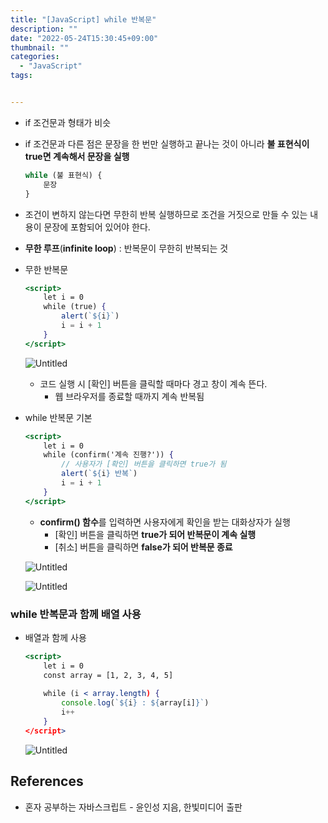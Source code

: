 ```yaml
---
title: "[JavaScript] while 반복문"
description: ""
date: "2022-05-24T15:30:45+09:00"
thumbnail: ""
categories:
  - "JavaScript"
tags:


---
```

<!--more-->

- if 조건문과 형태가 비슷
- if 조건문과 다른 점은 문장을 한 번만 실행하고 끝나는 것이 아니라 **불 표현식이 true면 계속해서 문장을 실행**
    
    ```jsx
    while (불 표현식) {
    	문장
    }
    ```
    
- 조건이 변하지 않는다면 무한히 반복 실행하므로 조건을 거짓으로 만들 수 있는 내용이 문장에 포함되어 있어야 한다.
- **무한 루프**(**infinite loop**) : 반복문이 무한히 반복되는 것
- 무한 반복문
    
    ```jsx
    <script>
    	let i = 0
    	while (true) {
    		alert(`${i}`)
    		i = i + 1
    	}
    </script>
    ```
    
    ![Untitled](/images/lang_javascript/JavaScript_while_반복문/Untitled.png)
    
    - 코드 실행 시 [확인] 버튼을 클릭할 때마다 경고 창이 계속 뜬다.
        - 웹 브라우저를 종료할 때까지 계속 반복됨
- while 반복문 기본
    
    ```jsx
    <script>
    	let i = 0
    	while (confirm('계속 진행?')) {
    		// 사용자가 [확인] 버튼을 클릭하면 true가 됨
    		alert(`${i} 반복`)
    		i = i + 1
    	}
    </script>
    ```
    
    - **confirm() 함수**를 입력하면 사용자에게 확인을 받는 대화상자가 실행
        - [확인] 버튼을 클릭하면 **true가 되어 반복문이 계속 실행**
        - [취소] 버튼을 클릭하면 **false가 되어 반복문 종료**
    
    ![Untitled](/images/lang_javascript/JavaScript_while_반복문/Untitled%201.png)
    
    ![Untitled](/images/lang_javascript/JavaScript_while_반복문/Untitled%202.png)
    

### while 반복문과 함께 배열 사용

- 배열과 함께 사용
    
    ```jsx
    <script>
    	let i = 0
    	const array = [1, 2, 3, 4, 5]
    	
    	while (i < array.length) {
    		console.log(`${i} : ${array[i]}`)
    		i++
    	}
    </script>
    ```
    
    ![Untitled](/images/lang_javascript/JavaScript_while_반복문/Untitled%203.png)
    

## References

- 혼자 공부하는 자바스크립트 - 윤인성 지음, 한빛미디어 출판